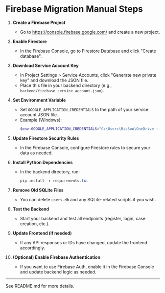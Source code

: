 # Firebase Migration Manual Steps

1. **Create a Firebase Project**
   - Go to https://console.firebase.google.com/ and create a new project.

2. **Enable Firestore**
   - In the Firebase Console, go to Firestore Database and click "Create database".

3. **Download Service Account Key**
   - In Project Settings > Service Accounts, click "Generate new private key" and download the JSON file.
   - Place this file in your backend directory (e.g., `backend/firebase_service_account.json`).

4. **Set Environment Variable**
   - Set `GOOGLE_APPLICATION_CREDENTIALS` to the path of your service account JSON file.
   - Example (Windows):
     ```powershell
     $env:GOOGLE_APPLICATION_CREDENTIALS="C:\Users\RicSou\OneDrive - Körber AG\Desktop\TechAnchor\backend\firebase_service_account.json"
     ```

5. **Update Firestore Security Rules**
   - In the Firebase Console, configure Firestore rules to secure your data as needed.

6. **Install Python Dependencies**
   - In the backend directory, run:
     ```powershell
     pip install -r requirements.txt
     ```

7. **Remove Old SQLite Files**
   - You can delete `users.db` and any SQLite-related scripts if you wish.

8. **Test the Backend**
   - Start your backend and test all endpoints (register, login, case creation, etc.).

9. **Update Frontend (if needed)**
   - If any API responses or IDs have changed, update the frontend accordingly.

10. **(Optional) Enable Firebase Authentication**
    - If you want to use Firebase Auth, enable it in the Firebase Console and update backend logic as needed.

---

See README.md for more details.
